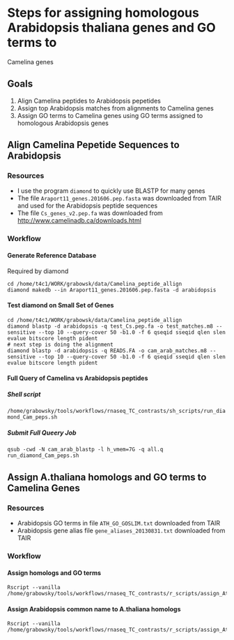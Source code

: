 # Steps for assigning homologous Arabidopsis thaliana genes and GO terms to
Camelina genes
## Goals
1) Align Camelina peptides to Arabidopsis pepetides
2) Assign top Arabidopsis matches from alignments to Camelina genes
3) Assign GO terms to Camelina genes using GO terms assigned to homologous
Arabidopsis genes
## Align Camelina Pepetide Sequences to Arabidopsis
### Resources
* I use the program `diamond` to quickly use BLASTP for many genes
* The file `Araport11_genes.201606.pep.fasta` was downloaded from TAIR and used
for the Arabidopsis peptide sequences
* The file `Cs_genes_v2.pep.fa` was downloaded from http://www.camelinadb.ca/downloads.html
### Workflow
#### Generate Reference Database
Required by diamond
```
cd /home/t4c1/WORK/grabowsk/data/Camelina_peptide_allign
diamond makedb --in Araport11_genes.201606.pep.fasta -d arabidopsis
```
#### Test diamond on Small Set of Genes
```
cd /home/t4c1/WORK/grabowsk/data/Camelina_peptide_allign
diamond blastp -d arabidopsis -q test_Cs.pep.fa -o test_matches.m8 --sensitive --top 10 --query-cover 50 -b1.0 -f 6 qseqid sseqid qlen slen evalue bitscore length pident
# next step is doing the alignment
diamond blastp -d arabidopsis -q READS.FA -o cam_arab_matches.m8 --sensitive --top 10 --query-cover 50 -b1.0 -f 6 qseqid sseqid qlen slen evalue bitscore length pident
```
#### Full Query of Camelina vs Arabidopsis peptides
##### Shell script
`/home/grabowsky/tools/workflows/rnaseq_TC_contrasts/sh_scripts/run_diamond_Cam_peps.sh`
##### Submit Full Queery Job
```
qsub -cwd -N cam_arab_blastp -l h_vmem=7G -q all.q run_diamond_Cam_peps.sh
```
## Assign A.thaliana homologs and GO terms to Camelina Genes
### Resources
* Arabidopsis GO terms in file `ATH_GO_GOSLIM.txt` downloaded from TAIR
* Arabidopsis gene alias file `gene_aliases_20130831.txt` downloaded from TAIR
### Workflow
#### Assign homologs and GO terms
```
Rscript --vanilla /home/grabowsky/tools/workflows/rnaseq_TC_contrasts/r_scripts/assign_At_homologs_and_GO.r
```
#### Assign Arabidopsis common name to A.thaliana homologs
```
Rscript --vanilla /home/grabowsky/tools/workflows/rnaseq_TC_contrasts/r_scripts/assign_At_common_name.r
```

